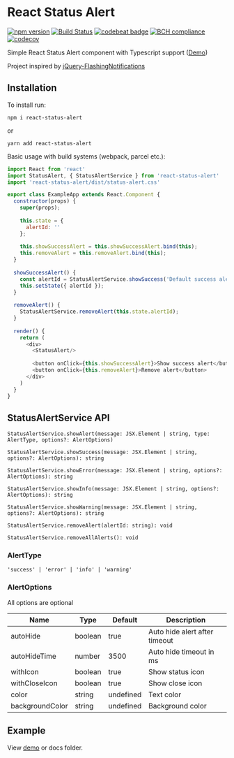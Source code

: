 # React Status Alert

[![npm version](https://img.shields.io/npm/v/react-status-alert.svg)](https://www.npmjs.com/package/react-status-alert)
[![Build Status](https://travis-ci.com/daymosik/react-status-alert.svg?branch=master)](https://travis-ci.com/daymosik/react-status-alert)
[![codebeat badge](https://codebeat.co/badges/2ca97e65-d7fa-4f72-aeea-e0f8bd17765c)](https://codebeat.co/projects/github-com-daymosik-react-status-alert-master)
[![BCH compliance](https://bettercodehub.com/edge/badge/daymosik/react-status-alert?branch=master)](https://bettercodehub.com/)
[![codecov](https://codecov.io/gh/daymosik/react-status-alert/branch/master/graph/badge.svg)](https://codecov.io/gh/daymosik/react-status-alert)

Simple React Status Alert component with Typescript support ([Demo](https://daymosik.github.io/react-status-alert/))

Project inspired by [jQuery-FlashingNotifications](https://github.com/maciejsaw/jQuery-FlashingNotifications)

## Installation

To install run:
```
npm i react-status-alert
```
or

```
yarn add react-status-alert
```

Basic usage with build systems (webpack, parcel etc.):

```js
import React from 'react'
import StatusAlert, { StatusAlertService } from 'react-status-alert'
import 'react-status-alert/dist/status-alert.css'

export class ExampleApp extends React.Component {
  constructor(props) {
    super(props);
    
    this.state = {
      alertId: ''
    };
    
    this.showSuccessAlert = this.showSuccessAlert.bind(this);
    this.removeAlert = this.removeAlert.bind(this);
  }
  
  showSuccessAlert() {
    const alertId = StatusAlertService.showSuccess('Default success alert!');
    this.setState({ alertId });
  }
  
  removeAlert() {
    StatusAlertService.removeAlert(this.state.alertId);
  }
  
  render() {
    return (
      <div>
        <StatusAlert/>
        
        <button onClick={this.showSuccessAlert}>Show success alert</button> 
        <button onClick={this.removeAlert}>Remove alert</button>
      </div>
    )
  }
}
```

## StatusAlertService API

```StatusAlertService.showAlert(message: JSX.Element | string, type: AlertType, options?: AlertOptions)```

```StatusAlertService.showSuccess(message: JSX.Element | string, options?: AlertOptions): string```

```StatusAlertService.showError(message: JSX.Element | string, options?: AlertOptions): string```

```StatusAlertService.showInfo(message: JSX.Element | string, options?: AlertOptions): string```

```StatusAlertService.showWarning(message: JSX.Element | string, options?: AlertOptions): string```

```StatusAlertService.removeAlert(alertId: string): void```

```StatusAlertService.removeAllAlerts(): void```

### AlertType

```'success' | 'error' | 'info' | 'warning'```

### AlertOptions

All options are optional

| Name | Type | Default | Description |
|------|------|---------|-------------|
| autoHide | boolean | true | Auto hide alert after timeout |
| autoHideTime | number | 3500 | Auto hide timeout in ms |
| withIcon | boolean | true | Show status icon |
| withCloseIcon | boolean | true | Show close icon |
| color | string | undefined | Text color |
| backgroundColor | string | undefined | Background color |

## Example
View [demo](https://daymosik.github.io/react-status-alert/) or docs folder.
